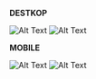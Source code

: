 **DESTKOP**

![Alt Text](https://i.imgur.com/zxWzX9n.png)
![Alt Text](https://i.imgur.com/DumRHjy.png)

**MOBILE**

![Alt Text](https://i.imgur.com/GwSOWsQ.png)
![Alt Text](https://i.imgur.com/daKzW79.png)